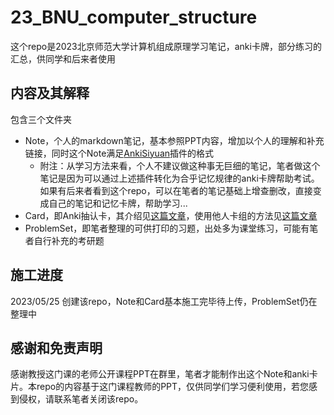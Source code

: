 # 23_BNU_computer_structure
这个repo是2023北京师范大学计算机组成原理学习笔记，anki卡牌，部分练习的汇总，供同学和后来者使用
## 内容及其解释
包含三个文件夹
- Note，个人的markdown笔记，基本参照PPT内容，增加以个人的理解和补充链接，同时这个Note满足[AnkiSiyuan](https://github.com/Clouder0/AnkiSiyuan)插件的格式
  - 附注：从学习方法来看，个人不建议做这种事无巨细的笔记，笔者做这个笔记是因为可以通过上述插件转化为合乎记忆规律的anki卡牌帮助考试。如果有后来者看到这个repo，可以在笔者的笔记基础上增查删改，直接变成自己的笔记和记忆卡牌，帮助学习...
- Card，即Anki抽认卡，其介绍见[这篇文章](https://zhuanlan.zhihu.com/p/61564332)，使用他人卡组的方法见[这篇文章](https://zhuanlan.zhihu.com/p/168386543)
- ProblemSet，即笔者整理的可供打印的习题，出处多为课堂练习，可能有笔者自行补充的考研题

## 施工进度
2023/05/25 创建该repo，Note和Card基本施工完毕待上传，ProblemSet仍在整理中

## 感谢和免责声明
 
感谢教授这门课的老师公开课程PPT在群里，笔者才能制作出这个Note和anki卡片。本repo的内容基于这门课程教师的PPT，仅供同学们学习便利使用，若您感到侵权，请联系笔者关闭该repo。
